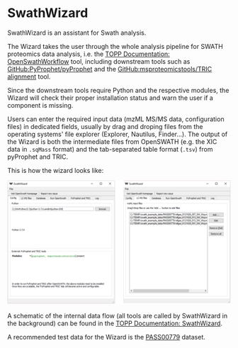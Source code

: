 SwathWizard
============

SwathWizard is an assistant for Swath analysis.

The Wizard takes the user through the whole analysis pipeline for SWATH proteomics data analysis, i.e. the
[TOPP Documentation: OpenSwathWorkflow](https://abibuilder.informatik.uni-tuebingen.de/archive/openms/Documentation/nightly/html/UTILS_OpenSwathWorkflow.html) tool, including downstream tools such as [GitHub:PyProphet/pyProphet](https://github.com/PyProphet/pyprophet) and the [GitHub:msproteomicstools/TRIC alignment](https://github.com/msproteomicstools/msproteomicstools) tool.

Since the downstream tools require Python and the respective modules, the Wizard will check their proper installation
status and warn the user if a component is missing.

Users can enter the required input data (mzML MS/MS data, configuration files) in dedicated fields, usually by drag and
droping files from the operating systems' file explorer (Explorer, Nautilus, Finder...). The output of the Wizard is
both the intermediate files from OpenSWATH (e.g. the XIC data in `.sqMass` format) and the tab-separated table format
(`.tsv`) from pyProphet and TRIC.

This is how the wizard looks like:

![SwathWizard](../../images/topp/SwathWizard.png)

A schematic of the internal data flow (all tools are called by SwathWizard in the background) can be found in the
[TOPP Documentation: SwathWizard](https://abibuilder.informatik.uni-tuebingen.de/archive/openms/Documentation/nightly/html/TOPP_SwathWizard.html).

A recommended test data for the Wizard is the [PASS00779](https://db.systemsbiology.net/sbeams/cgi/PeptideAtlas/PASS_View?identifier=PASS00779) dataset.

